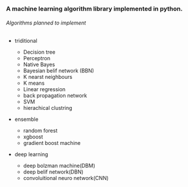 ### A machine learning algorithm library implemented in python.

###### Algorithms planned to implement
* triditional
    - Decision tree
    - Perceptron
    - Native Bayes
    - Bayesian belif network (BBN)
    - K nearst neighbours
    - K means
    - Linear regression
    - back propagation network
    - SVM
    - hierachical clustring

* ensemble
    - random forest
    - xgboost
    - gradient boost machine

* deep learning
    - deep bolzman machine(DBM)
    - deep belif network(DBN)
    - convoluitional neuro network(CNN)
